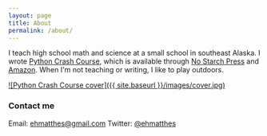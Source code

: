 ```yaml
---
layout: page
title: About
permalink: /about/
---
```


I teach high school math and science at a small school in southeast Alaska. I wrote [Python Crash Course](http://nostarchpress.com/pythoncrashcourse/), which is available through [No Starch Press](http://nostarchpress.com/pythoncrashcourse) and [Amazon](http://www.amazon.com/Python-Crash-Course-Project-Based-Introduction/dp/1593276036/). When I'm not teaching or writing, I like to play outdoors.

[![Python Crash Course cover]({{ site.baseurl }}/images/cover.jpg)](http://nostarchpress.com/pythoncrashcourse) 

### Contact me

Email: [ehmatthes@gmail.com](mailto:ehmatthes@gmail.com)
Twitter: [@ehmatthes](https://twitter.com/ehmatthes/)